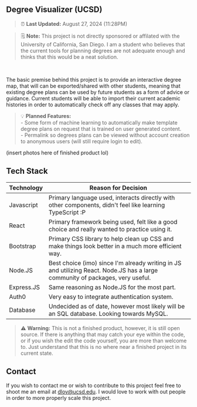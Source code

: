 ## Degree Visualizer (UCSD)

> ⏰ **Last Updated:** August 27, 2024 (11:28PM)

> 🗒️ **Note:** This project is not directly sponsored or affilated with the University of California, San Diego. I am a student who believes that the current tools for planning degrees are not adequate enough and thinks that this would be a neat solution.
<br/>

The basic premise behind this project is to provide an interactive degree map, that will can be exported/shared with other students, meaning that existing degree plans can be used by future students as a form of advice or guidance. Current students will be able to import their current academic histories in order to automatically check off any classes that may apply.

> 💡 **Planned Features:**
> <br> - Some form of machine learning to automatically make template degree plans on request that is trained on user generated content.
> <br> - Permalink so degrees plans can be viewed without account creation to anonymous users (will still require login to edit).


(insert photos here of finished product lol)
## Tech Stack
| Technology      | Reason for Decision |
| ----------- | ----------- |
| Javascript      | Primary language used, interacts directly with other components, didn't feel like learning TypeScript :P |
| React   | Primary framework being used, felt like a good choice and really wanted to practice using it.  |
| Bootstrap | Primary CSS library to help clean up CSS and make things look better in a much more efficient way. |
| Node.JS | Best choice (imo) since I'm already writing in JS and utilizing React. Node.JS has a large community of packages, very useful. |
| Express.JS | Same reasoning as Node.JS for the most part. |
| Auth0 | Very easy to integrate authentication system. |
| Database | Undecided as of date, however most likely will be an SQL database. Looking towards MySQL. |


> :warning: **Warning:** This is not a finished product, however, it is still open source.
> If there is anything that may catch your eye within the code, or if you wish the edit the code yourself, you are more than welcome to. Just understand that this is no where near a finished project in its current state.

## Contact
If you wish to contact me or wish to contribute to this project feel free to shoot me an email at dlov@ucsd.edu. I would love to work with out people in order to more properly scale this project.
